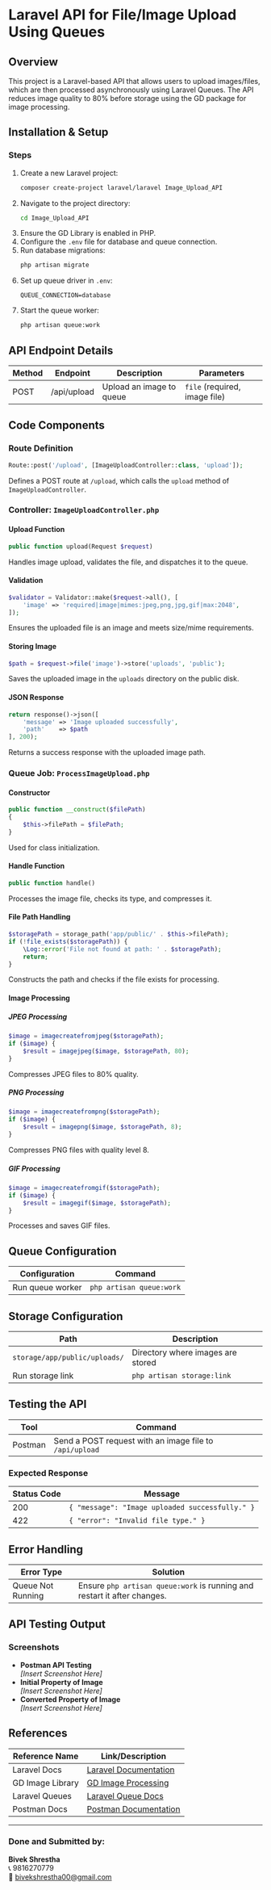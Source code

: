 # Laravel API for File/Image Upload Using Queues

## Overview
This project is a Laravel-based API that allows users to upload images/files, which are then processed asynchronously using Laravel Queues. The API reduces image quality to 80% before storage using the GD package for image processing.

## Installation & Setup

### Steps

1. Create a new Laravel project:
   ```bash
   composer create-project laravel/laravel Image_Upload_API
   ```
2. Navigate to the project directory:
   ```bash
   cd Image_Upload_API
   ```
3. Ensure the GD Library is enabled in PHP.
4. Configure the `.env` file for database and queue connection.
5. Run database migrations:
   ```bash
   php artisan migrate
   ```
6. Set up queue driver in `.env`:
   ```env
   QUEUE_CONNECTION=database
   ```
7. Start the queue worker:
   ```bash
   php artisan queue:work
   ```

## API Endpoint Details

| Method | Endpoint      | Description              | Parameters                        |
|--------|--------------|--------------------------|-----------------------------------|
| POST   | /api/upload  | Upload an image to queue | `file` (required, image file)     |

## Code Components

### **Route Definition**
```php
Route::post('/upload', [ImageUploadController::class, 'upload']);
```
Defines a POST route at `/upload`, which calls the `upload` method of `ImageUploadController`.

### **Controller: `ImageUploadController.php`**
#### Upload Function
```php
public function upload(Request $request)
```
Handles image upload, validates the file, and dispatches it to the queue.

#### Validation
```php
$validator = Validator::make($request->all(), [
    'image' => 'required|image|mimes:jpeg,png,jpg,gif|max:2048',
]);
```
Ensures the uploaded file is an image and meets size/mime requirements.

#### Storing Image
```php
$path = $request->file('image')->store('uploads', 'public');
```
Saves the uploaded image in the `uploads` directory on the public disk.

#### JSON Response
```php
return response()->json([
    'message' => 'Image uploaded successfully',
    'path'    => $path
], 200);
```
Returns a success response with the uploaded image path.

### **Queue Job: `ProcessImageUpload.php`**

#### Constructor
```php
public function __construct($filePath)
{
    $this->filePath = $filePath;
}
```
Used for class initialization.

#### Handle Function
```php
public function handle()
```
Processes the image file, checks its type, and compresses it.

#### File Path Handling
```php
$storagePath = storage_path('app/public/' . $this->filePath);
if (!file_exists($storagePath)) {
    \Log::error('File not found at path: ' . $storagePath);
    return;
}
```
Constructs the path and checks if the file exists for processing.

#### Image Processing
##### JPEG Processing
```php
$image = imagecreatefromjpeg($storagePath);
if ($image) {
    $result = imagejpeg($image, $storagePath, 80);
}
```
Compresses JPEG files to 80% quality.

##### PNG Processing
```php
$image = imagecreatefrompng($storagePath);
if ($image) {
    $result = imagepng($image, $storagePath, 8);
}
```
Compresses PNG files with quality level 8.

##### GIF Processing
```php
$image = imagecreatefromgif($storagePath);
if ($image) {
    $result = imagegif($image, $storagePath);
}
```
Processes and saves GIF files.

## Queue Configuration

| Configuration        | Command                    |
|----------------------|---------------------------|
| Run queue worker    | `php artisan queue:work`  |

## Storage Configuration

| Path                           | Description                    |
|--------------------------------|--------------------------------|
| `storage/app/public/uploads/` | Directory where images are stored |
| Run storage link               | `php artisan storage:link`      |

## Testing the API

| Tool    | Command                                        |
|---------|-----------------------------------------------|
| Postman | Send a POST request with an image file to `/api/upload` |

### Expected Response

| Status Code | Message                                     |
|------------|---------------------------------|
| 200        | `{ "message": "Image uploaded successfully." }` |
| 422        | `{ "error": "Invalid file type." }`           |

## Error Handling

| Error Type         | Solution                                                   |
|--------------------|------------------------------------------------------------|
| Queue Not Running | Ensure `php artisan queue:work` is running and restart it after changes. |

## API Testing Output

### Screenshots
- **Postman API Testing**  
  _[Insert Screenshot Here]_  
- **Initial Property of Image**  
  _[Insert Screenshot Here]_  
- **Converted Property of Image**  
  _[Insert Screenshot Here]_  

## References

| Reference Name    | Link/Description                                     |
|------------------|----------------------------------------------------|
| Laravel Docs     | [Laravel Documentation](https://laravel.com/docs/) |
| GD Image Library | [GD Image Processing](https://www.binarytides.com/compress-images-php-using-gd/) |
| Laravel Queues   | [Laravel Queue Docs](https://laravel.com/docs/queues) |
| Postman Docs     | [Postman Documentation](https://learning.postman.com/docs/) |

---

### Done and Submitted by:  
**Bivek Shrestha**  
📞 9816270779  
📧 bivekshrestha00@gmail.com


